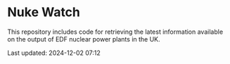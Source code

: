 # Nuke Watch

This repository includes code for retrieving the latest information available on the output of EDF nuclear power plants in the UK.

Last updated: 2024-12-02 07:12